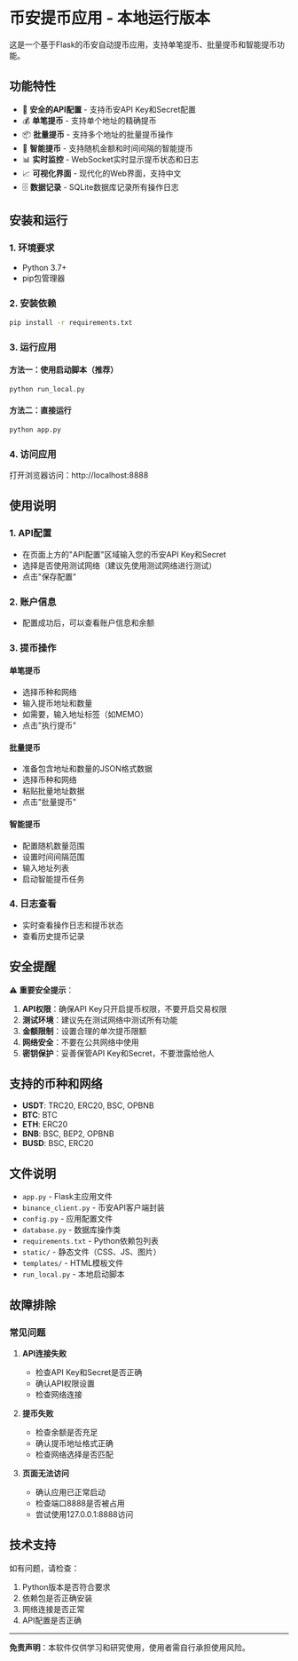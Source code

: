 # 币安提币应用 - 本地运行版本

这是一个基于Flask的币安自动提币应用，支持单笔提币、批量提币和智能提币功能。

## 功能特性

- 🔐 **安全的API配置** - 支持币安API Key和Secret配置
- 💰 **单笔提币** - 支持单个地址的精确提币
- 📦 **批量提币** - 支持多个地址的批量提币操作
- 🤖 **智能提币** - 支持随机金额和时间间隔的智能提币
- 📊 **实时监控** - WebSocket实时显示提币状态和日志
- 📈 **可视化界面** - 现代化的Web界面，支持中文
- 🗄️ **数据记录** - SQLite数据库记录所有操作日志

## 安装和运行

### 1. 环境要求

- Python 3.7+
- pip包管理器

### 2. 安装依赖

```bash
pip install -r requirements.txt
```

### 3. 运行应用

#### 方法一：使用启动脚本（推荐）
```bash
python run_local.py
```

#### 方法二：直接运行
```bash
python app.py
```

### 4. 访问应用

打开浏览器访问：http://localhost:8888

## 使用说明

### 1. API配置
- 在页面上方的"API配置"区域输入您的币安API Key和Secret
- 选择是否使用测试网络（建议先使用测试网络进行测试）
- 点击"保存配置"

### 2. 账户信息
- 配置成功后，可以查看账户信息和余额

### 3. 提币操作

#### 单笔提币
- 选择币种和网络
- 输入提币地址和数量
- 如需要，输入地址标签（如MEMO）
- 点击"执行提币"

#### 批量提币
- 准备包含地址和数量的JSON格式数据
- 选择币种和网络
- 粘贴批量地址数据
- 点击"批量提币"

#### 智能提币
- 配置随机数量范围
- 设置时间间隔范围
- 输入地址列表
- 启动智能提币任务

### 4. 日志查看
- 实时查看操作日志和提币状态
- 查看历史提币记录

## 安全提醒

⚠️ **重要安全提示**：

1. **API权限**：确保API Key只开启提币权限，不要开启交易权限
2. **测试环境**：建议先在测试网络中测试所有功能
3. **金额限制**：设置合理的单次提币限额
4. **网络安全**：不要在公共网络中使用
5. **密钥保护**：妥善保管API Key和Secret，不要泄露给他人

## 支持的币种和网络

- **USDT**: TRC20, ERC20, BSC, OPBNB
- **BTC**: BTC
- **ETH**: ERC20
- **BNB**: BSC, BEP2, OPBNB
- **BUSD**: BSC, ERC20

## 文件说明

- `app.py` - Flask主应用文件
- `binance_client.py` - 币安API客户端封装
- `config.py` - 应用配置文件
- `database.py` - 数据库操作类
- `requirements.txt` - Python依赖包列表
- `static/` - 静态文件（CSS、JS、图片）
- `templates/` - HTML模板文件
- `run_local.py` - 本地启动脚本

## 故障排除

### 常见问题

1. **API连接失败**
   - 检查API Key和Secret是否正确
   - 确认API权限设置
   - 检查网络连接

2. **提币失败**
   - 检查余额是否充足
   - 确认提币地址格式正确
   - 检查网络选择是否匹配

3. **页面无法访问**
   - 确认应用已正常启动
   - 检查端口8888是否被占用
   - 尝试使用127.0.0.1:8888访问

## 技术支持

如有问题，请检查：
1. Python版本是否符合要求
2. 依赖包是否正确安装
3. 网络连接是否正常
4. API配置是否正确

---

**免责声明**：本软件仅供学习和研究使用，使用者需自行承担使用风险。

